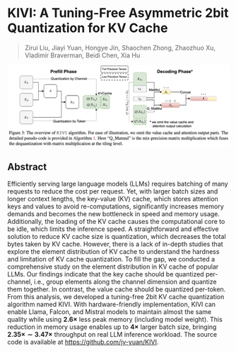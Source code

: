 # KIVI: A Tuning-Free Asymmetric 2bit Quantization for KV Cache

> Zirui Liu, Jiayi Yuan, Hongye Jin, Shaochen Zhong, Zhaozhuo Xu, Vladimir Braverman, Beidi Chen, Xia Hu

![111](fig3.png)

## Abstract

Efficiently serving large language models (LLMs) requires batching of many
requests to reduce the cost per request. Yet, with larger batch sizes and
longer context lengths, the key-value (KV) cache, which stores attention keys
and values to avoid re-computations, significantly increases memory demands and
becomes the new bottleneck in speed and memory usage. Additionally, the loading
of the KV cache causes the computational core to be idle, which limits the
inference speed. A straightforward and effective solution to reduce KV cache
size is quantization, which decreases the total bytes taken by KV cache.
However, there is a lack of in-depth studies that explore the element
distribution of KV cache to understand the hardness and limitation of KV cache
quantization. To fill the gap, we conducted a comprehensive study on the
element distribution in KV cache of popular LLMs. Our findings indicate that
the key cache should be quantized per-channel, i.e., group elements along the
channel dimension and quantize them together. In contrast, the value cache
should be quantized per-token. From this analysis, we developed a tuning-free
2bit KV cache quantization algorithm named KIVI. With hardware-friendly
implementation, KIVI can enable Llama, Falcon, and Mistral models to maintain
almost the same quality while using $\mathbf{2.6\times}$ less peak memory
(including model weight). This reduction in memory usage enables up to
$\mathbf{4\times}$ larger batch size, bringing $\mathbf{2.35\times \sim
3.47\times}$ throughput on real LLM inference workload. The source code is
available at https://github.com/jy-yuan/KIVI.
